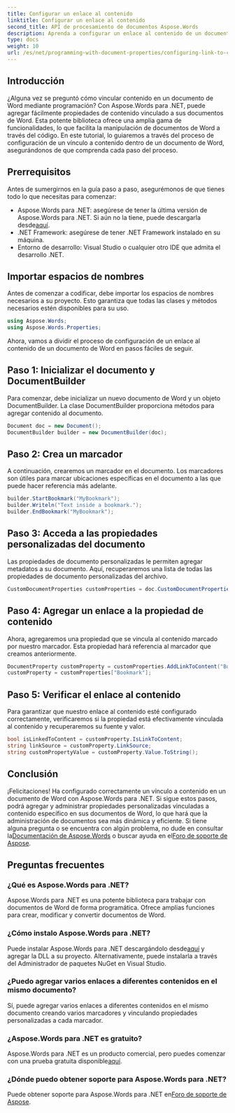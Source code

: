 ```yaml
---
title: Configurar un enlace al contenido
linktitle: Configurar un enlace al contenido
second_title: API de procesamiento de documentos Aspose.Words
description: Aprenda a configurar un enlace al contenido de un documento de Word usando Aspose.Words para .NET con nuestro tutorial detallado paso a paso.
type: docs
weight: 10
url: /es/net/programming-with-document-properties/configuring-link-to-content/
---
```

## Introducción

¿Alguna vez se preguntó cómo vincular contenido en un documento de Word mediante programación? Con Aspose.Words para .NET, puede agregar fácilmente propiedades de contenido vinculado a sus documentos de Word. Esta potente biblioteca ofrece una amplia gama de funcionalidades, lo que facilita la manipulación de documentos de Word a través del código. En este tutorial, lo guiaremos a través del proceso de configuración de un vínculo a contenido dentro de un documento de Word, asegurándonos de que comprenda cada paso del proceso.

## Prerrequisitos

Antes de sumergirnos en la guía paso a paso, asegurémonos de que tienes todo lo que necesitas para comenzar:

-  Aspose.Words para .NET: asegúrese de tener la última versión de Aspose.Words para .NET. Si aún no la tiene, puede descargarla desde[aquí](https://releases.aspose.com/words/net/).
- .NET Framework: asegúrese de tener .NET Framework instalado en su máquina.
- Entorno de desarrollo: Visual Studio o cualquier otro IDE que admita el desarrollo .NET.

## Importar espacios de nombres

Antes de comenzar a codificar, debe importar los espacios de nombres necesarios a su proyecto. Esto garantiza que todas las clases y métodos necesarios estén disponibles para su uso.

```csharp
using Aspose.Words;
using Aspose.Words.Properties;
```

Ahora, vamos a dividir el proceso de configuración de un enlace al contenido de un documento de Word en pasos fáciles de seguir.

## Paso 1: Inicializar el documento y DocumentBuilder

Para comenzar, debe inicializar un nuevo documento de Word y un objeto DocumentBuilder. La clase DocumentBuilder proporciona métodos para agregar contenido al documento.

```csharp
Document doc = new Document();
DocumentBuilder builder = new DocumentBuilder(doc);
```

## Paso 2: Crea un marcador

A continuación, crearemos un marcador en el documento. Los marcadores son útiles para marcar ubicaciones específicas en el documento a las que puede hacer referencia más adelante.

```csharp
builder.StartBookmark("MyBookmark");
builder.Writeln("Text inside a bookmark.");
builder.EndBookmark("MyBookmark");
```

## Paso 3: Acceda a las propiedades personalizadas del documento

Las propiedades de documento personalizadas le permiten agregar metadatos a su documento. Aquí, recuperaremos una lista de todas las propiedades de documento personalizadas del archivo.

```csharp
CustomDocumentProperties customProperties = doc.CustomDocumentProperties;
```

## Paso 4: Agregar un enlace a la propiedad de contenido

Ahora, agregaremos una propiedad que se vincula al contenido marcado por nuestro marcador. Esta propiedad hará referencia al marcador que creamos anteriormente.

```csharp
DocumentProperty customProperty = customProperties.AddLinkToContent("Bookmark", "MyBookmark");
customProperty = customProperties["Bookmark"];
```

## Paso 5: Verificar el enlace al contenido

Para garantizar que nuestro enlace al contenido esté configurado correctamente, verificaremos si la propiedad está efectivamente vinculada al contenido y recuperaremos su fuente y valor.

```csharp
bool isLinkedToContent = customProperty.IsLinkToContent;
string linkSource = customProperty.LinkSource;
string customPropertyValue = customProperty.Value.ToString();
```

## Conclusión

 ¡Felicitaciones! Ha configurado correctamente un vínculo a contenido en un documento de Word con Aspose.Words para .NET. Si sigue estos pasos, podrá agregar y administrar propiedades personalizadas vinculadas a contenido específico en sus documentos de Word, lo que hará que la administración de documentos sea más dinámica y eficiente. Si tiene alguna pregunta o se encuentra con algún problema, no dude en consultar la[Documentación de Aspose.Words](https://reference.aspose.com/words/net/) o buscar ayuda en el[Foro de soporte de Aspose](https://forum.aspose.com/c/words/8).

## Preguntas frecuentes

### ¿Qué es Aspose.Words para .NET?
Aspose.Words para .NET es una potente biblioteca para trabajar con documentos de Word de forma programática. Ofrece amplias funciones para crear, modificar y convertir documentos de Word.

### ¿Cómo instalo Aspose.Words para .NET?
 Puede instalar Aspose.Words para .NET descargándolo desde[aquí](https://releases.aspose.com/words/net/) y agregar la DLL a su proyecto. Alternativamente, puede instalarla a través del Administrador de paquetes NuGet en Visual Studio.

### ¿Puedo agregar varios enlaces a diferentes contenidos en el mismo documento?
Sí, puede agregar varios enlaces a diferentes contenidos en el mismo documento creando varios marcadores y vinculando propiedades personalizadas a cada marcador.

### ¿Aspose.Words para .NET es gratuito?
 Aspose.Words para .NET es un producto comercial, pero puedes comenzar con una prueba gratuita disponible[aquí](https://releases.aspose.com/).

### ¿Dónde puedo obtener soporte para Aspose.Words para .NET?
 Puede obtener soporte para Aspose.Words para .NET en[Foro de soporte de Aspose](https://forum.aspose.com/c/words/8).
